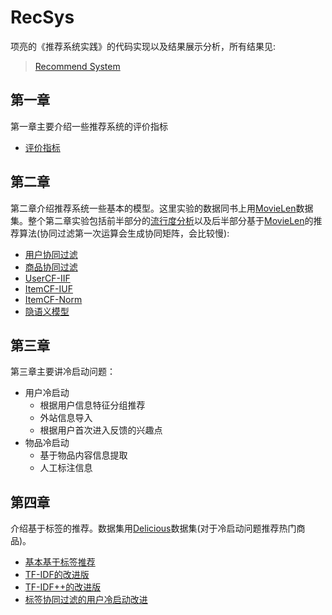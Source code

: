 # RecSys
项亮的《推荐系统实践》的代码实现以及结果展示分析，所有结果见:

>[Recommend System](Recommend%20System.ipynb)

## 第一章
第一章主要介绍一些推荐系统的评价指标

   * [评价指标](util/metric.py)
## 第二章
第二章介绍推荐系统一些基本的模型。这里实验的数据同书上用[MovieLen](data/ml-1m/README)数据集。整个第二章实验包括前半部分的[流行度分析](Recommend%20System.ipynb#%E7%94%A8%E6%88%B7%E8%A1%8C%E4%B8%BA%E5%88%86%E6%9E%90)以及后半部分基于[MovieLen](data/ml-1m/README)的推荐算法(协同过滤第一次运算会生成协同矩阵，会比较慢):

  * [用户协同过滤](chapter2/usercf.py)
  * [商品协同过滤](chapter2/itemcf.py)
  * [UserCF-IIF](chapter2/useriif.py)
  * [ItemCF-IUF](chapter2/itemiuf.py)
  * [ItemCF-Norm](chapter2/itemnorm.py)
  * [隐语义模型](chapter2/lfm.py)

## 第三章
 
第三章主要讲冷启动问题：

   * 用户冷启动
       * 根据用户信息特征分组推荐
       * 外站信息导入
       * 根据用户首次进入反馈的兴趣点
   * 物品冷启动
       * 基于物品内容信息提取
       * 人工标注信息

## 第四章

介绍基于标签的推荐。数据集用[Delicious](data/delicious-2k/readme.txt)数据集(对于冷启动问题推荐热门商品)。

   * [基本基于标签推荐](chapter4/base_rec.py)
   * [TF-IDF的改进版](chapter4/TFIDF_rec.py)
   * [TF-IDF++的改进版](chapter4/TFIDF_plus_rec.py)
   * [标签协同过滤的用户冷启动改进](chapter4/sim_tag_rec.py)


